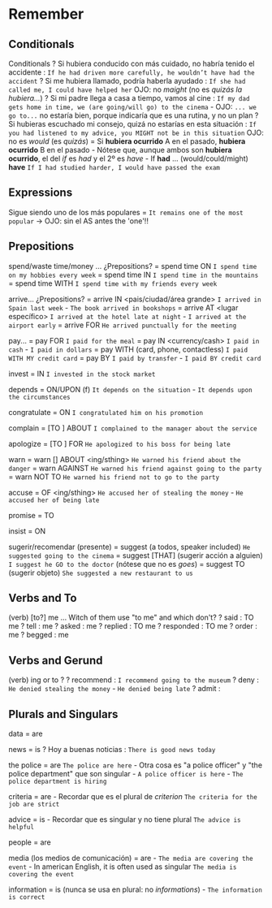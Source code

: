 # Remember



## Conditionals

Conditionals
    ? Si hubiera conducido con más cuidado, no habría tenido el accidente : `If he had driven more carefully, he wouldn’t have had the accident`
    ? Si me hubiera llamado, podría haberla ayudado : `If she had called me, I could have helped her` OJO: no _maight_ (no es _quizás la hubiera..._)
    ? Si mi padre llega a casa a tiempo, vamos al cine : `If my dad gets home in time, we (are going/will go) to the cinema` - OJO: `... we go to...` no estaría bien, porque indicaría que es una rutina, y no un plan
    ? Si hubieras escuchado mi consejo, quizá no estarías en esta situación : `If you had listened to my advice, you MIGHT not be in this situation` OJO: no es _would_ (es _quizás_)
    = Si **hubiera ocurrido** A en el pasado, **hubiera ocurrido** B en el pasado
        - Nótese que, aunque ambos son **hubiera ocurrido**, el del _if_ es _had_ y el 2º es _have_
        - If **had** ... (would/could/might) **have** <done> `If I had studied harder, I would have passed the exam`


## Expressions

Sigue siendo uno de los más populares
    = `It remains one of the most popular` ->  OJO: sin el AS antes the 'one'!!


## Prepositions


spend/waste time/money <preposition>... ¿Prepositions?
    = spend time ON <thing> `I spend time on my hobbies every week`
    = spend time IN <place> `I spend time in the mountains`
    = spend time WITH <sbody> `I spend time with my friends every week`

arrive... ¿Prepositions?
    = arrive IN <pais/ciudad/área grande> `I arrived in Spain last week` - `The book arrived in bookshops`
    = arrive AT <lugar específico> `I arrived at the hotel late at night` - `I arrived at the airport early`
    = arrive FOR <event> `He arrived punctually for the meeting`


pay...
    = pay FOR <product> `I paid for the meal`
    = pay IN <currency/cash> `I paid in cash` - `I paid in dollars`
    = pay WITH <device> (card, phone, contactless) `I paid WITH MY credit card`
    = pay BY <method> `I paid by transfer` - `I paid BY credit card`

invest = IN `I invested in the stock market`

depends = ON/UPON (f) `It depends on the situation` - `It depends upon the circumstances`

congratulate = ON `I congratulated him on his promotion`

complain = [TO <sbody>] ABOUT <sthing> `I complained to the manager about the service`

apologize = [TO <sbody>] FOR <ing> `He apologized to his boss for being late`

warn
    = warn [<sbody>] ABOUT <ing/sthing> `He warned his friend about the danger`
    = warn <sbody> AGAINST <ing> `He warned his friend against going to the party`
    = warn <sbody> NOT TO <base> `He warned his friend not to go to the party`

accuse = OF <ing/sthing> `He accused her of stealing the money` - `He accused her of being late`

promise = TO

insist = ON

sugerir/recomendar (presente)
    = suggest <ing> (a todos, speaker included) `He suggested going to the cinema`
    = suggest [THAT] <sbody> <base> (sugerir acción a alguien) `I suggest he GO to the doctor` (nótese que no es _goes_)
    = suggest <obj> TO <sbody> (sugerir objeto) `She suggested a new restaurant to us`

## Verbs and To

(verb) [to?] me ... Witch of them use "to me" and which don't?
    ? said : TO me
    ? tell : me
    ? asked : me
    ? replied : TO me
    ? responded : TO me
    ? order : me
    ? begged : me


## Verbs and Gerund

(verb) ing or to <base>?
    ? recommend : <ing> `I recommend going to the museum`
    ? deny : <ing> `He denied stealing the money` - `He denied being late`
    ? admit : <ing>

## Plurals and Singulars


data = are

news = is
    ? Hoy a buenas noticias : `There is good news today`

the police = are  `The police are here`
    - Otra cosa es "a police officer" y "the police department" que son singular
    - `A police officer is here` - `The police department is hiring`

criteria = are
    - Recordar que es el plural de _criterion_ `The criteria for the job are strict`

advice = is
    - Recordar que es singular y no tiene plural `The advice is helpful`

people = are

media (los medios de comunicación) = are
    - `The media are covering the event`
    - In american English, it is often used as singular `The media is covering the event`


information = is (nunca se usa en plural: no _informations_)
    - `The information is correct`
